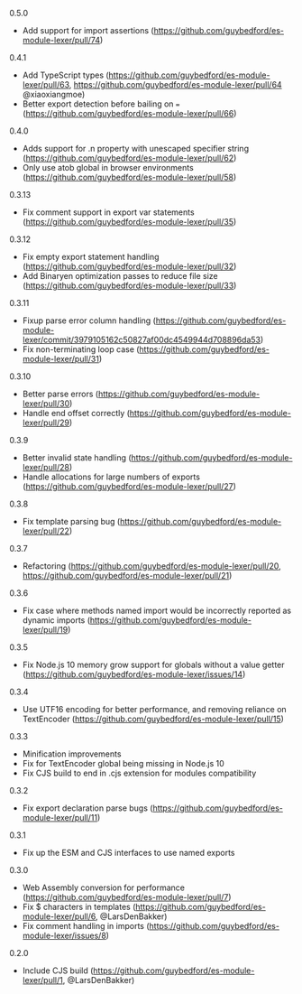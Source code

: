 0.5.0
* Add support for import assertions (https://github.com/guybedford/es-module-lexer/pull/74)

0.4.1
* Add TypeScript types (https://github.com/guybedford/es-module-lexer/pull/63, https://github.com/guybedford/es-module-lexer/pull/64 @xiaoxiangmoe)
* Better export detection before bailing on `=` (https://github.com/guybedford/es-module-lexer/pull/66)

0.4.0
* Adds support for .n property with unescaped specifier string (https://github.com/guybedford/es-module-lexer/pull/62)
* Only use atob global in browser environments (https://github.com/guybedford/es-module-lexer/pull/58)

0.3.13
* Fix comment support in export var statements (https://github.com/guybedford/es-module-lexer/pull/35)

0.3.12
* Fix empty export statement handling (https://github.com/guybedford/es-module-lexer/pull/32)
* Add Binaryen optimization passes to reduce file size (https://github.com/guybedford/es-module-lexer/pull/33)

0.3.11
* Fixup parse error column handling (https://github.com/guybedford/es-module-lexer/commit/3979105162c50827af00dc4549944d708896da53)
* Fix non-terminating loop case (https://github.com/guybedford/es-module-lexer/pull/31)

0.3.10
* Better parse errors (https://github.com/guybedford/es-module-lexer/pull/30)
* Handle end offset correctly (https://github.com/guybedford/es-module-lexer/pull/29)

0.3.9
* Better invalid state handling (https://github.com/guybedford/es-module-lexer/pull/28)
* Handle allocations for large numbers of exports (https://github.com/guybedford/es-module-lexer/pull/27)

0.3.8
* Fix template parsing bug (https://github.com/guybedford/es-module-lexer/pull/22)

0.3.7
* Refactoring (https://github.com/guybedford/es-module-lexer/pull/20, https://github.com/guybedford/es-module-lexer/pull/21)

0.3.6
* Fix case where methods named import would be incorrectly reported as dynamic imports (https://github.com/guybedford/es-module-lexer/pull/19)

0.3.5
* Fix Node.js 10 memory grow support for globals without a value getter (https://github.com/guybedford/es-module-lexer/issues/14)

0.3.4
* Use UTF16 encoding for better performance, and removing reliance on TextEncoder (https://github.com/guybedford/es-module-lexer/pull/15)

0.3.3
* Minification improvements
* Fix for TextEncoder global being missing in Node.js 10
* Fix CJS build to end in .cjs extension for modules compatibility

0.3.2
* Fix export declaration parse bugs (https://github.com/guybedford/es-module-lexer/pull/11)

0.3.1
* Fix up the ESM and CJS interfaces to use named exports

0.3.0
* Web Assembly conversion for performance (https://github.com/guybedford/es-module-lexer/pull/7)
* Fix $ characters in templates (https://github.com/guybedford/es-module-lexer/pull/6, @LarsDenBakker)
* Fix comment handling in imports (https://github.com/guybedford/es-module-lexer/issues/8)

0.2.0
* Include CJS build (https://github.com/guybedford/es-module-lexer/pull/1, @LarsDenBakker)
